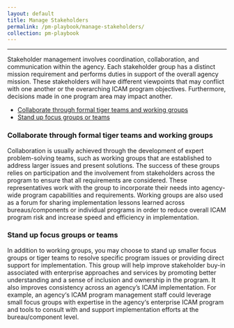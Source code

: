 ```yaml
---
layout: default
title: Manage Stakeholders
permalink: /pm-playbook/manage-stakeholders/
collection: pm-playbook
---
```

---

Stakeholder management involves coordination, collaboration, and communication within the agency. Each stakeholder group has a distinct mission requirement and performs duties in support of the overall agency mission. These stakeholders will have different viewpoints that may conflict with one another or the overarching ICAM program objectives. Furthermore, decisions made in one program area may impact another.

* [Collaborate through formal tiger teams and working groups](#collaborate-through-formal-tiger-teams-and-working-groups)
* [Stand up focus groups or teams](#stand-up-focus-groups-or-teams)

### Collaborate through formal tiger teams and working groups

Collaboration is usually achieved through the development of expert problem-solving teams, such as working groups that are established to address larger issues and present solutions. The success of these groups relies on participation and the involvement from stakeholders across the program to ensure that all requirements are considered. These representatives work with the group to incorporate their needs into agency-wide program capabilities and requirements. Working groups are also used as a forum for sharing implementation lessons learned across bureaus/components or individual programs in order to reduce overall ICAM program risk and increase speed and efficiency in implementation.

### Stand up focus groups or teams

In addition to working groups, you may choose to stand up smaller focus groups or tiger teams to resolve specific program issues or providing direct support for implementation. This group will help improve stakeholder buy-in associated with enterprise approaches and services by promoting better understanding and a sense of inclusion and ownership in the program. It also improves consistency across an agency’s ICAM implementation.  For example, an agency‘s ICAM program management staff could leverage small focus groups with expertise in the agency‘s enterprise ICAM program and tools to consult with and support implementation efforts at the bureau/component level.
